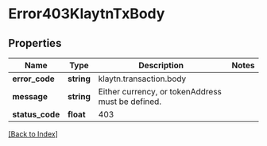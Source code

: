 # Error403KlaytnTxBody

## Properties

Name | Type | Description | Notes
------------ | ------------- | ------------- | -------------
**error_code** | **string** | klaytn.transaction.body |
**message** | **string** | Either currency, or tokenAddress must be defined. |
**status_code** | **float** | 403 |

[[Back to Index]](../index.md)
